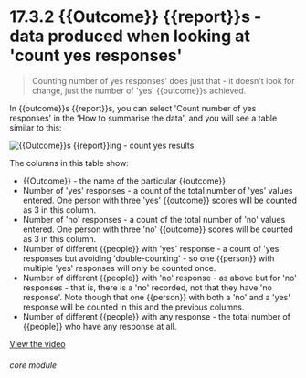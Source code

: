 # 17.3.2    {{Outcome}} {{report}}s - data produced when looking at 'count yes responses'

> Counting number of yes responses' does just that - it doesn't look for change, just the number of 'yes' {{outcome}}s achieved. 

In {{outcome}}s {{report}}s, you can select 'Count number of yes responses' in the 'How to summarise the data', and you will see a table similar to this:

![{{Outcome}}s {{report}}ing - count yes results]({{imgpath}}134a.png)

The columns in this table show:

  * {{Outcome}} - the name of the particular {{outcome}}
  * Number of 'yes' responses - a count of the total number of 'yes' values entered. One person with three 'yes' {{outcome}} scores will be counted as 3 in this column.
  * Number of 'no' responses - a count of the total number of 'no' values entered. One person with three 'no' {{outcome}} scores will be counted as 3 in this column.
  * Number of different {{people}} with 'yes' response - a count of 'yes' responses but avoiding 'double-counting' - so one {{person}} with multiple 'yes' responses will only be counted once.
  * Number of different {{people}} with 'no' response - as above but for 'no' responses - that is, there is a 'no' recorded, not that they have 'no response'. Note though that one {{person}} with both a 'no' and a 'yes' response will be counted in this and the previous columns.
  * Number of different {{people}} with any response - the total number of {{people}} who have any response at all. 

[View the video](/help/video/id/31)
###### core module

